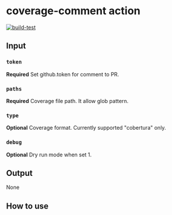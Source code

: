 # coverage-comment action

[![build-test](https://github.com/kuju63/coverage-comment/actions/workflows/test.yml/badge.svg)](https://github.com/kuju63/coverage-comment/actions/workflows/test.yml)

## Input

### `token`

**Required** Set github.token for comment to PR.

### `paths`

**Required** Coverage file path. It allow glob pattern.

### `type`

**Optional** Coverage format. Currently supported "cobertura" only.

### `debug`

**Optional** Dry run mode when set 1.

## Output

None

## How to use
